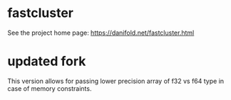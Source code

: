 # fastcluster

See the project home page: https://danifold.net/fastcluster.html

# updated fork

This version allows for passing lower precision array of f32 vs f64 type in case of memory constraints.
